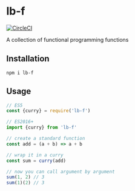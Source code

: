 # lb-f

[![CircleCI](https://circleci.com/gh/littleball-games/lb-f.svg?style=svg)](https://circleci.com/gh/littleball-games/lb-f)

A collection of functional programming functions

## Installation

`npm i lb-f`

## Usage

```js
// ES5
const {curry} = require('lb-f')

// ES2016+
import {curry} from 'lb-f'

// create a standard function
const add = (a + b) => a + b

// wrap it in a curry
const sum = curry(add)

// now you can call argument by argument
sum(1, 2) // 3
sum(1)(2) // 3
```

